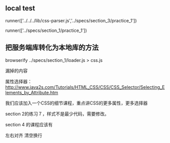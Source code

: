 ## local test

runner(['../../../lib/css-parser.js','../specs/section_3/practice_1'])

runner(['../specs/section_1/practice_1'])





## 把服务端库转化为本地库的方法
browserify ../specs/section_1/loader.js > css.js



漏掉的内容

属性选择器： http://www.java2s.com/Tutorials/HTML_CSS/CSS/CSS_Selector/Selecting_Elements_by_Attribute.htm


我们应该加入一个CSS的细节课程，重点讲CSS的更多属性，更多选择器

section 2的练习７，样式不是最少代码，需要修改。

section 4 的课程应该有

左右对齐
清空换行
